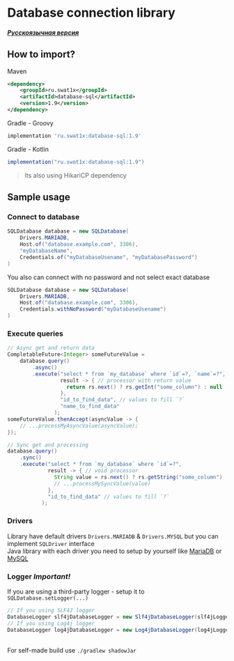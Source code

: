 # Database connection library
##### [Русскоязычная версия](/README-ru.md)
## How to import?

Maven
``` xml
<dependency>
    <groupId>ru.swat1x</groupId>
    <artifactId>database-sql</artifactId>
    <version>1.9</version>
</dependency>
```

Gradle - Groovy
``` groovy
implementation 'ru.swat1x:database-sql:1.9' 
```

Gradle - Kotlin
``` groovy
implementation("ru.swat1x:database-sql:1.9")
```

> Its also using HikariCP dependency

## Sample usage

### Connect to database

``` java
SQLDatabase database = new SQLDatabase(
    Drivers.MARIADB,
    Host.of("database.example.com", 3306),
    "myDatabaseName",
    Credentials.of("myDatabaseUsename", "myDatabasePassword")
)
```

You also can connect with no password and not select exact database

``` java
SQLDatabase database = new SQLDatabase(
    Drivers.MARIADB,
    Host.of("database.example.com", 3306),
    Credentials.withNoPassword("myDatabaseUsename")
)
```

### Execute queries

``` java
// Async get and return data
CompletableFuture<Integer> someFutureValue = 
    database.query()
        .async()
        .execute("select * from `my_database` where `id`=?, `name`=?",
                 result -> { // processor with return value
                   return rs.next() ? rs.getInt("some_column") : null
                 }, 
                 "id_to_find_data", // values to fill `?`
                 "name_to_find_data"
               );
someFutureValue.thenAccept(asyncValue -> {
    // ...processMyAsyncValue(asyncValue);
});

// Sync get and processing
database.query()
    .sync()
    .execute("select * from `my_database` where `id`=?",
             result -> { // void processor 
               String value = rs.next() ? rs.getString("some_column") : null;
               // ...processMySyncValue(value)                
             },
             "id_to_find_data" // values to fill `?`
           );
```

### Drivers
Library have default drivers
`Drivers.MARIADB` & `Drivers.MYSQL` but you can implement `SQLDriver` interface\
Java library with each driver you need to setup by yourself like [MariaDB](https://mvnrepository.com/artifact/org.mariadb.jdbc/mariadb-java-client) or [MySQL](https://mvnrepository.com/artifact/com.mysql/mysql-connector-j)

### Logger _Important!_
If you are using a third-party logger - setup it to `SQLDatabase.setLogger(...)`
``` java
// If you using SLF4J logger
DatabaseLogger slf4jDatabaseLogger = new Slf4jDatabaseLogger(slf4jLogger);
// If you using Log4j logger
DatabaseLogger log4jDatabaseLogger = new Log4jDatabaseLogger(log4jLogger);
```
\
For self-made build use `./gradlew shadowJar`

